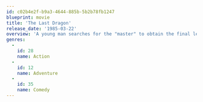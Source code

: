 ```yaml
---
id: c02b4e2f-b9a3-4644-885b-5b2b78fb1247
blueprint: movie
title: 'The Last Dragon'
release_date: '1985-03-22'
overview: 'A young man searches for the "master" to obtain the final level of martial arts mastery known as the glow. Along the way he must fight an evil martial arts expert and rescue a beautiful singer from an obsessed music promoter.'
genres:
  -
    id: 28
    name: Action
  -
    id: 12
    name: Adventure
  -
    id: 35
    name: Comedy
---
```

